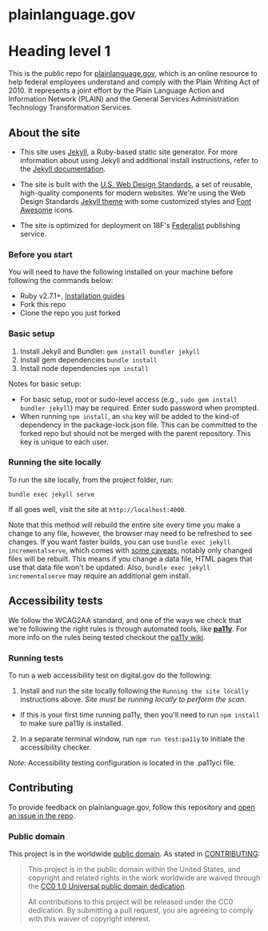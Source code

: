 
# plainlanguage.gov

<h1>Heading level 1</h1>

This is the public repo for [plainlanguage.gov](http://www.plainlanguage.gov), which is an online resource to help federal employees understand and comply with the Plain Writing Act of 2010. It represents a joint effort by the Plain Language Action and Information Network (PLAIN) and the General Services Administration Technology Transformation Services.

## About the site

- This site uses [Jekyll](https://jekyllrb.com/docs/), a Ruby-based static site generator. For more information about using Jekyll and additional install instructions, refer to the [Jekyll documentation](http://jekyllrb.com/docs/home/).

- The site is built with the [U.S. Web Design Standards](https://standards.usa.gov), a set of reusable, high-quality components for modern websites. We're using the Web Design Standards [Jekyll theme](https://github.com/18F/uswds-jekyll) with some customized styles and [Font Awesome](http://fontawesome.io/license/) icons.

- The site is optimized for deployment on 18F's [Federalist](https://federalist.18f.gov) publishing service.

### Before you start

You will need to have the following installed on your machine before following the commands below:

- Ruby v2.7.1+, [Installation guides](https://www.ruby-lang.org/en/documentation/installation/)
- Fork this repo
- Clone the repo you just forked

### Basic setup

1. Install Jekyll and Bundler: `gem install bundler jekyll`
1. Install gem dependencies `bundle install`
1. Install node dependencies `npm install`

Notes for basic setup:

- For basic setup, root or sudo-level access (e.g., `sudo gem install bundler jekyll`) may be required. Enter sudo password when prompted.
- When running `npm install`, an `sha` key will be added to the kind-of dependency in the package-lock.json file. This can be committed to the forked repo but should not be merged with the parent repository. This key is unique to each user.

### Running the site locally

To run the site locally, from the project folder, run:

```
bundle exec jekyll serve
```

If all goes well, visit the site at `http://localhost:4000`.

Note that this method will rebuild the entire site every time you make a change to any file, however, the browser may need to be refreshed to see changes. If you want faster builds, you can use `bundle exec jekyll incrementalserve`, which comes with [some caveats](https://jekyllrb.com/docs/configuration/incremental-regeneration/), notably only changed files will be rebuilt. This means if you change a data file, HTML pages that use that data file won't be updated. Also, `bundle exec jekyll incrementalserve` may require an additional gem install.

## Accessibility tests

We follow the WCAG2AA standard, and one of the ways we check that we're following the right rules is through automated tools, like [**pa11y**](https://github.com/pa11y/pa11y/). For more info on the rules being tested checkout the [pa11y wiki](https://github.com/pa11y/pa11y/wiki/HTML-CodeSniffer-Rules).

### Running tests

To run a web accessibility test on digital.gov do the following:

1. Install and run the site locally following the `Running the site locally` instructions above. _Site must be running locally to perform the scan._

- If this is your first time running pa11y, then you'll need to run `npm install` to make sure pa11ly is installed.

2. In a separate terminal window, run `npm run test:pa11y` to initiate the accessibility checker.

_Note:_ Accessibility testing configuration is located in the .pa11yci file.

## Contributing

To provide feedback on plainlanguage.gov, follow this repository and [open an issue in the repo](https://github.com/GSA/plainlanguage.gov/issues/new).

### Public domain

This project is in the worldwide [public domain](LICENSE.md). As stated in [CONTRIBUTING](CONTRIBUTING.md):

> This project is in the public domain within the United States, and copyright and related rights in the work worldwide are waived through the [CC0 1.0 Universal public domain dedication](https://creativecommons.org/publicdomain/zero/1.0/).
>
> All contributions to this project will be released under the CC0 dedication. By submitting a pull request, you are agreeing to comply with this waiver of copyright interest.
